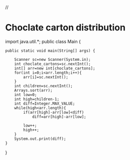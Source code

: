 //
# Choclate carton distribution

import java.util.*;
public class Main {


    public static void main(String[] args) {
    
        Scanner sc=new Scanner(System.in);
        int choclate_cartons=sc.nextInt();
        int[] arr=new int[choclate_cartons];
        for(int i=0;i<arr.length;i++){
            arr[i]=sc.nextInt();
        }
        int children=sc.nextInt();
        Arrays.sort(arr);
        int low=0;
        int high=children-1;
        int diff=Integer.MAX_VALUE;
        while(high<arr.length){
            if(arr[high]-arr[low]<diff)
                diff=arr[high]-arr[low];

            low++;
            high++;
        }
        System.out.print(diff);
    }

}
